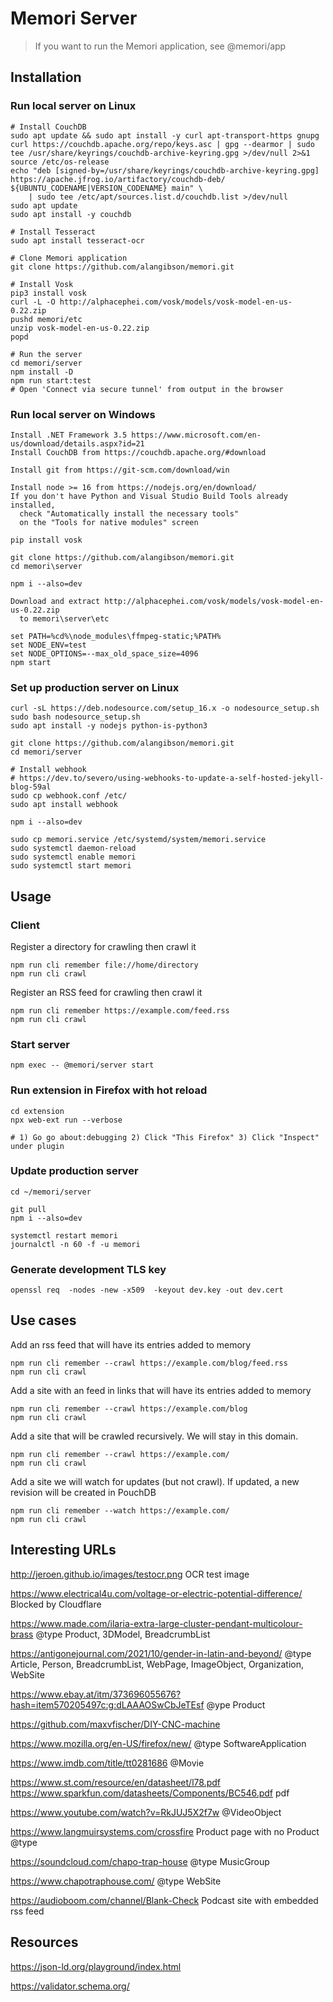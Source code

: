 # Memori Server

> If you want to run the Memori application, see @memori/app

## Installation

### Run local server on Linux

```
# Install CouchDB
sudo apt update && sudo apt install -y curl apt-transport-https gnupg
curl https://couchdb.apache.org/repo/keys.asc | gpg --dearmor | sudo tee /usr/share/keyrings/couchdb-archive-keyring.gpg >/dev/null 2>&1
source /etc/os-release
echo "deb [signed-by=/usr/share/keyrings/couchdb-archive-keyring.gpg] https://apache.jfrog.io/artifactory/couchdb-deb/ ${UBUNTU_CODENAME|VERSION_CODENAME} main" \
    | sudo tee /etc/apt/sources.list.d/couchdb.list >/dev/null
sudo apt update
sudo apt install -y couchdb

# Install Tesseract
sudo apt install tesseract-ocr

# Clone Memori application
git clone https://github.com/alangibson/memori.git

# Install Vosk
pip3 install vosk
curl -L -O http://alphacephei.com/vosk/models/vosk-model-en-us-0.22.zip
pushd memori/etc
unzip vosk-model-en-us-0.22.zip
popd

# Run the server
cd memori/server
npm install -D
npm run start:test
# Open 'Connect via secure tunnel' from output in the browser
```

### Run local server on Windows

```
Install .NET Framework 3.5 https://www.microsoft.com/en-us/download/details.aspx?id=21
Install CouchDB from https://couchdb.apache.org/#download

Install git from https://git-scm.com/download/win

Install node >= 16 from https://nodejs.org/en/download/
If you don't have Python and Visual Studio Build Tools already installed,
  check "Automatically install the necessary tools"
  on the "Tools for native modules" screen

pip install vosk

git clone https://github.com/alangibson/memori.git
cd memori\server

npm i --also=dev

Download and extract http://alphacephei.com/vosk/models/vosk-model-en-us-0.22.zip
  to memori\server\etc

set PATH=%cd%\node_modules\ffmpeg-static;%PATH%
set NODE_ENV=test
set NODE_OPTIONS=--max_old_space_size=4096
npm start
```

### Set up production server on Linux

```
curl -sL https://deb.nodesource.com/setup_16.x -o nodesource_setup.sh
sudo bash nodesource_setup.sh
sudo apt install -y nodejs python-is-python3

git clone https://github.com/alangibson/memori.git
cd memori/server

# Install webhook
# https://dev.to/severo/using-webhooks-to-update-a-self-hosted-jekyll-blog-59al
sudo cp webhook.conf /etc/
sudo apt install webhook

npm i --also=dev

sudo cp memori.service /etc/systemd/system/memori.service
sudo systemctl daemon-reload
sudo systemctl enable memori
sudo systemctl start memori
```


## Usage

### Client

Register a directory for crawling then crawl it

``` 
npm run cli remember file://home/directory
npm run cli crawl
```

Register an RSS feed for crawling then crawl it

``` 
npm run cli remember https://example.com/feed.rss
npm run cli crawl
```

### Start server

```
npm exec -- @memori/server start
```

### Run extension in Firefox with hot reload

```
cd extension
npx web-ext run --verbose

# 1) Go go about:debugging 2) Click "This Firefox" 3) Click "Inspect" under plugin
```

### Update production server

```
cd ~/memori/server

git pull
npm i --also=dev

systemctl restart memori
journalctl -n 60 -f -u memori
```

### Generate development TLS key

```
openssl req  -nodes -new -x509  -keyout dev.key -out dev.cert
```

## Use cases

Add an rss feed that will have its entries added to memory

```
npm run cli remember --crawl https://example.com/blog/feed.rss
npm run cli crawl
```

Add a site with an feed in <head> links that will have its entries added to memory

```
npm run cli remember --crawl https://example.com/blog
npm run cli crawl
```

Add a site that will be crawled recursively. We will stay in this domain.

```
npm run cli remember --crawl https://example.com/
npm run cli crawl
```

Add a site we will watch for updates (but not crawl). If updated, a new revision
will be created in PouchDB

```
npm run cli remember --watch https://example.com/
npm run cli crawl
```


## Interesting URLs

http://jeroen.github.io/images/testocr.png
OCR test image

https://www.electrical4u.com/voltage-or-electric-potential-difference/
Blocked by Cloudflare

https://www.made.com/ilaria-extra-large-cluster-pendant-multicolour-brass
@type Product, 3DModel, BreadcrumbList

https://antigonejournal.com/2021/10/gender-in-latin-and-beyond/
@type Article, Person, BreadcrumbList, WebPage, ImageObject, Organization, WebSite

https://www.ebay.at/itm/373696055676?hash=item570205497c:g:dLAAAOSwCbJeTEsf
@ype Product

https://github.com/maxvfischer/DIY-CNC-machine

https://www.mozilla.org/en-US/firefox/new/
@type SoftwareApplication

https://www.imdb.com/title/tt0281686
@Movie

https://www.st.com/resource/en/datasheet/l78.pdf
https://www.sparkfun.com/datasheets/Components/BC546.pdf
pdf

https://www.youtube.com/watch?v=RkJUJ5X2f7w
@VideoObject

https://www.langmuirsystems.com/crossfire
Product page with no Product @type

https://soundcloud.com/chapo-trap-house
@type MusicGroup

https://www.chapotraphouse.com/
@type WebSite

https://audioboom.com/channel/Blank-Check
Podcast site with embedded rss feed



## Resources

https://json-ld.org/playground/index.html

https://validator.schema.org/